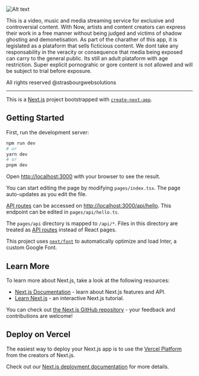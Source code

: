 
![Alt text](https://www.strasbourgwebsolutions.fr/_next/image?url=%2F_next%2Fstatic%2Fmedia%2Fweb1.fcfbf2bc.png&w=1080&q=75)



This is a video, music and media streaming service for exclusive and controversial content. 
With Now, artists and content creators can express their work in a free manner without being judged and victims of shadow ghosting and demonetisation. 
As part of the charather of this app, it is legislated as a plataform that sells ficticious content. 
We dont take any responsability in the veracity or consequence that media being exposed can carry to the general public.
Its still an adult plataform with age restriction.
Super explicit pornograhic or gore content is not allowed and will be subject to trial before exposure. 

All rights reserved @strasbourgwebsolutions

















----------------------------------------------------------------------------------------------------------------------------------------------------------------
This is a [Next.js](https://nextjs.org/) project bootstrapped with [`create-next-app`](https://github.com/vercel/next.js/tree/canary/packages/create-next-app).

## Getting Started

First, run the development server:

```bash
npm run dev
# or
yarn dev
# or
pnpm dev
```

Open [http://localhost:3000](http://localhost:3000) with your browser to see the result.

You can start editing the page by modifying `pages/index.tsx`. The page auto-updates as you edit the file.

[API routes](https://nextjs.org/docs/api-routes/introduction) can be accessed on [http://localhost:3000/api/hello](http://localhost:3000/api/hello). This endpoint can be edited in `pages/api/hello.ts`.

The `pages/api` directory is mapped to `/api/*`. Files in this directory are treated as [API routes](https://nextjs.org/docs/api-routes/introduction) instead of React pages.

This project uses [`next/font`](https://nextjs.org/docs/basic-features/font-optimization) to automatically optimize and load Inter, a custom Google Font.

## Learn More

To learn more about Next.js, take a look at the following resources:

- [Next.js Documentation](https://nextjs.org/docs) - learn about Next.js features and API.
- [Learn Next.js](https://nextjs.org/learn) - an interactive Next.js tutorial.

You can check out [the Next.js GitHub repository](https://github.com/vercel/next.js/) - your feedback and contributions are welcome!

## Deploy on Vercel

The easiest way to deploy your Next.js app is to use the [Vercel Platform](https://vercel.com/new?utm_medium=default-template&filter=next.js&utm_source=create-next-app&utm_campaign=create-next-app-readme) from the creators of Next.js.

Check out our [Next.js deployment documentation](https://nextjs.org/docs/deployment) for more details.
